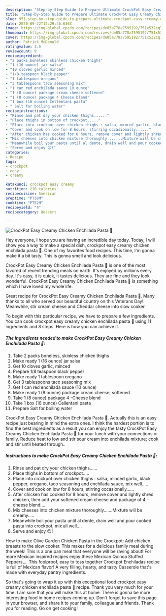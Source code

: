 ```yaml
---
description: "Step-by-Step Guide to Prepare Ultimate CrockPot Easy Creamy Chicken Enchilada Pasta 🍝"
title: "Step-by-Step Guide to Prepare Ultimate CrockPot Easy Creamy Chicken Enchilada Pasta 🍝"
slug: 951-step-by-step-guide-to-prepare-ultimate-crockpot-easy-creamy-chicken-enchilada-pasta
date: 2020-09-22T12:29:46.636Z
image: https://img-global.cpcdn.com/recipes/de05a778a7595192/751x532cq70/crockpot-easy-creamy-chicken-enchilada-pasta-🍝-recipe-main-photo.jpg
thumbnail: https://img-global.cpcdn.com/recipes/de05a778a7595192/751x532cq70/crockpot-easy-creamy-chicken-enchilada-pasta-🍝-recipe-main-photo.jpg
cover: https://img-global.cpcdn.com/recipes/de05a778a7595192/751x532cq70/crockpot-easy-creamy-chicken-enchilada-pasta-🍝-recipe-main-photo.jpg
author: Patrick McDonald
ratingvalue: 3.6
reviewcount: 9
recipeingredient:
- "2 packs boneless skinless chicken thighs"
- "1 (16 ounce) jar salsa"
- "10 cloves garlic minced"
- "1/8 teaspoon black pepper"
- "1 tablespoon oregano"
- "3 tablespoons taco seasoning mix"
- "1 can red enchilada sauce 10 ounce"
- "1 (8 ounce) package cream cheese softened"
- "1 (8 ounce) package 4 Cheese blend"
- "1 box (16 ounce) Cellentani pasta"
- " Salt for boiling water"
recipeinstructions:
- "Rinse and pat dry your chicken thighs......"
- "Place thighs in bottom of crockpot....."
- "Place into crockpot over chicken thighs : salsa, minced garlic, black pepper, oregano, taco seasoning and enchilada sauce, mix well....."
- "Cover and cook on low for 8 hours, stirring occasionally......"
- "After chicken has cooked for 8 hours, remove cover and lightly shred chicken, then add your softened cream cheese and package of 4 - cheese blend....."
- "Mix cheeses into chicken mixture thoroughly.......Mixture will be creamy....."
- "Meanwhile boil your pasta until al dente, drain well and pour cooked pasta into crockpot, mix all well...."
- "Serve and enjoy 😉!"
categories:
- Recipe
tags:
- crockpot
- easy
- creamy

katakunci: crockpot easy creamy 
nutrition: 210 calories
recipecuisine: American
preptime: "PT38M"
cooktime: "PT52M"
recipeyield: "4"
recipecategory: Dessert

---
```



![CrockPot Easy Creamy Chicken Enchilada Pasta 🍝](https://img-global.cpcdn.com/recipes/de05a778a7595192/751x532cq70/crockpot-easy-creamy-chicken-enchilada-pasta-🍝-recipe-main-photo.jpg)

Hey everyone, I hope you are having an incredible day today. Today, I will show you a way to make a special dish, crockpot easy creamy chicken enchilada pasta 🍝. One of my favorites food recipes. This time, I'm gonna make it a bit tasty. This is gonna smell and look delicious.

CrockPot Easy Creamy Chicken Enchilada Pasta 🍝 is one of the most favored of recent trending meals on earth. It's enjoyed by millions every day. It's easy, it is quick, it tastes delicious. They are fine and they look wonderful. CrockPot Easy Creamy Chicken Enchilada Pasta 🍝 is something which I have loved my whole life.

Great recipe for CrockPot Easy Creamy Chicken Enchilada Pasta 🍝. Many thanks to all who served our beautiful country on this Veterans Day! Meanwhile, stir cream cheese and Cheddar cheese into slow cooker.


To begin with this particular recipe, we have to prepare a few ingredients. You can cook crockpot easy creamy chicken enchilada pasta 🍝 using 11 ingredients and 8 steps. Here is how you can achieve it.

<!--inarticleads1-->

##### The ingredients needed to make CrockPot Easy Creamy Chicken Enchilada Pasta 🍝:

1. Take 2 packs boneless, skinless chicken thighs
1. Make ready 1 (16 ounce) jar salsa
1. Get 10 cloves garlic, minced
1. Prepare 1/8 teaspoon black pepper
1. Make ready 1 tablespoon oregano
1. Get 3 tablespoons taco seasoning mix
1. Get 1 can red enchilada sauce (10 ounce)
1. Make ready 1 (8 ounce) package cream cheese, softened
1. Take 1 (8 ounce) package 4 -Cheese blend
1. Take 1 box (16 ounce) Cellentani pasta
1. Prepare  Salt for boiling water


CrockPot Easy Creamy Chicken Enchilada Pasta 🍝. Actually this is an easy recipe just bearing in mind the extra ones. I think the hardest portion is to find the best ingredients as a result you can enjoy the tasty CrockPot Easy Creamy Chicken Enchilada Pasta 🍝 for your lunch with your connections or family. Reduce heat to low and stir sour cream into enchilada mixture; cook and stir until heated through.. 

<!--inarticleads2-->

##### Instructions to make CrockPot Easy Creamy Chicken Enchilada Pasta 🍝:

1. Rinse and pat dry your chicken thighs......
1. Place thighs in bottom of crockpot.....
1. Place into crockpot over chicken thighs : salsa, minced garlic, black pepper, oregano, taco seasoning and enchilada sauce, mix well.....
1. Cover and cook on low for 8 hours, stirring occasionally......
1. After chicken has cooked for 8 hours, remove cover and lightly shred chicken, then add your softened cream cheese and package of 4 - cheese blend.....
1. Mix cheeses into chicken mixture thoroughly.......Mixture will be creamy.....
1. Meanwhile boil your pasta until al dente, drain well and pour cooked pasta into crockpot, mix all well....
1. Serve and enjoy 😉!


How to make Olive Garden Chicken Pasta in the Crockpot: Add chicken breasts to the slow cooker. This makes for a delicious family meal during the week! This is a one pan meal that everyone will be raving about! For more Mexican inspired recipes enjoy these Mexican Quinoa Stuffed Peppers,… This foolproof, easy to toss together Crockpot Enchiladas recipe is full of Mexican flavor! A very filling, hearty, and tasty Casserole that&#39;s made with everyday pantry ingredients. 

So that's going to wrap it up with this exceptional food crockpot easy creamy chicken enchilada pasta 🍝 recipe. Thank you very much for your time. I am sure that you will make this at home. There is gonna be more interesting food in home recipes coming up. Don't forget to save this page in your browser, and share it to your family, colleague and friends. Thank you for reading. Go on get cooking!
